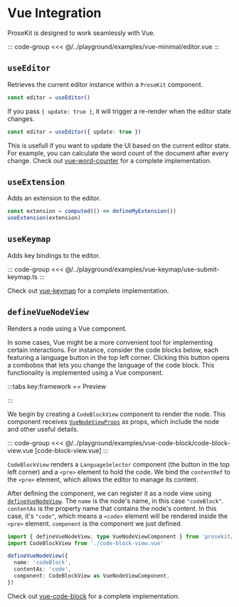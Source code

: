 # Vue Integration

ProseKit is designed to work seamlessly with Vue.

::: code-group
<<< @/../playground/examples/vue-minimal/editor.vue
:::

## `useEditor`

Retrieves the current editor instance within a `ProseKit` component.

```ts
const editor = useEditor()
```

If you pass `{ update: true }`, it will trigger a re-render when the editor state changes.

```ts
const editor = useEditor({ update: true })
```

This is usefull if you want to update the UI based on the current editor state.
For example, you can calculate the word count of the document after every
change. Check out [vue-word-counter](/examples/vue-word-counter) for a
complete implementation.

## `useExtension`

Adds an extension to the editor.

```ts
const extension = computed(() => defineMyExtension())
useExtension(extension)
```

## `useKeymap`

Adds key bindings to the editor.

::: code-group
<<< @/../playground/examples/vue-keymap/use-submit-keymap.ts
:::

Check out [vue-keymap](/examples/vue-keymap) for a complete implementation.

## `defineVueNodeView`

Renders a node using a Vue component.

In some cases, Vue might be a more convenient tool for implementing certain interactions. For instance, consider the code blocks below, each featuring a language button in the top left corner. Clicking this button opens a combobox that lets you change the language of the code block. This functionality is implemented using a Vue component.

<script setup>
import App from '../../components/vue-code-block/editor.vue'
</script>

:::tabs key:framework
== Preview

<ClientOnly><App/></ClientOnly>
:::

We begin by creating a `CodeBlockView` component to render the node. This component receives [`VueNodeViewProps`](/references/vue#vuenodeviewoptions) as props, which include the node and other useful details.

::: code-group
<<< @/../playground/examples/vue-code-block/code-block-view.vue [code-block-view.vue]
:::

`CodeBlockView` renders a `LanguageSelector` component (the button in the top left corner) and a `<pre>` element to hold the code. We bind the `contentRef` to the `<pre>` element, which allows the editor to manage its content.

After defining the component, we can register it as a node view using [`defineVueNodeView`](/references/vue#definevuenodeview). The `name` is the node's name, in this case `"codeBlock"`. `contentAs` is the property name that contains the node's content. In this case, it's `"code"`, which means a `<code>` element will be rendered inside the `<pre>` element. `component` is the component we just defined.

```ts
import { defineVueNodeView, type VueNodeViewComponent } from 'prosekit/vue'
import CodeBlockView from './code-block-view.vue'

defineVueNodeView({
  name: 'codeBlock',
  contentAs: 'code',
  component: CodeBlockView as VueNodeViewComponent,
})
```

Check out [vue-code-block](/examples/vue-code-block) for a complete implementation.
